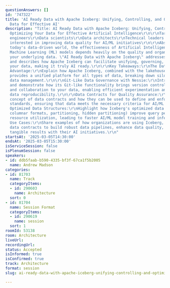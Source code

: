 ```yaml
---
questionAnswers: []
id: '747322'
title: 'AI Ready Data with Apache Iceberg: Unifying, Controlling, and Optimizing Your
  Data for Effective AI'
description: "Title: AI Ready Data with Apache Iceberg: Unifying, Controlling, and
  Optimizing Your Data for Effective Artificial Intelligence\r\n\r\nTarget Audience:\r\nData
  engineers\r\nData scientists\r\nData architects\r\nTechnical leaders (CTOs, CIOs)\r\nAnyone
  interested in improving data quality for AI/ML initiatives\r\n\r\nAbstract\r\nIn
  today's data-driven world, the effectiveness of Artificial Intelligence (AI) and
  Machine Learning (ML) models depends heavily on the quality and organization of
  your underlying data. \"AI Ready Data with Apache Iceberg\" addresses this challenge
  and describes how Apache Iceberg can facilitate unifying, governing, and optimizing
  your data, making it truly AI ready.\r\n\r\nKey Takeaways:\r\nThe Data Lakehouse
  Advantage:\r\nExplain how Apache Iceberg, combined with the lakehouse architecture,
  provides a unified platform for all types of data, breaking down silos and simplifying
  data management.\r\n\r\nGit-Like Data Governance with Nessie:\r\nIntroduce Nessie
  and demonstrate how its Git-like functionality brings version control, branching,
  and collaboration to your data, enabling efficient experimentation and ensuring
  data reproducibility.\r\n\r\nData Contracts for Quality Assurance:\r\nDiscuss the
  concept of data contracts and how they can be used to define and enforce quality
  standards, ensuring that data meets the necessary criteria for AI/ML workloads.\r\n\r\nIceberg's
  Optimized Data Structures:\r\nHighlight how Iceberg's optimized data layouts (e.g.,
  columnar formats, partitioning, hidden partitioning) improve query performance and
  resource utilization, leading to faster AI/ML model training and inference.\r\n\r\nReal-World
  Use Cases:\r\nShare examples of how organizations are using Iceberg, Nessie, and
  data contracts to build robust data pipelines, enhance data quality, and achieve
  tangible results with their AI initiatives.\r\n"
startsAt: '2025-03-05T14:30:00'
endsAt: '2025-03-05T15:30:00'
isServiceSession: false
isPlenumSession: false
speakers:
- id: ddb5faab-b590-4335-bf3f-67ca1f5b2005
  name: Andrew Madson
categories:
- id: 81703
  name: Track
  categoryItems:
  - id: 290603
    name: Architecture
  sort: 0
- id: 81704
  name: Session Format
  categoryItems:
  - id: 290619
    name: session
  sort: 1
roomId: 53138
room: Architecture
liveUrl:
recordingUrl:
status: Accepted
isInformed: true
isConfirmed: true
track: Architecture
format: session
slug: ai-ready-data-with-apache-iceberg-unifying-controlling-and-optimizing-your-data-for-effective-ai

---
```

